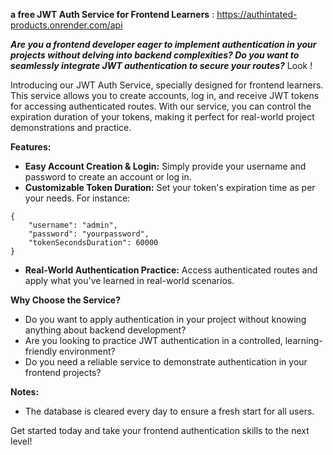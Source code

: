 **a free JWT Auth Service for Frontend Learners** : https://authintated-products.onrender.com/api

***Are you a frontend developer eager to implement authentication in your projects without delving into backend complexities? Do you want to seamlessly integrate JWT authentication to secure your routes?*** Look !

Introducing our JWT Auth Service, specially designed for frontend learners. This service allows you to create accounts, log in, and receive JWT tokens for accessing authenticated routes. With our service, you can control the expiration duration of your tokens, making it perfect for real-world project demonstrations and practice.

**Features:**

- **Easy Account Creation & Login:** Simply provide your username and password to create an account or log in.
- **Customizable Token Duration:** Set your token's expiration time as per your needs. For instance:
`````
{
    "username": "admin",
    "password": "yourpassword",
    "tokenSecondsDuration": 60000
}
`````

- **Real-World Authentication Practice:** Access authenticated routes and apply what you've learned in real-world scenarios.

**Why Choose the Service?**

- Do you want to apply authentication in your project without knowing anything about backend development?
- Are you looking to practice JWT authentication in a controlled, learning-friendly environment?
- Do you need a reliable service to demonstrate authentication in your frontend projects?

**Notes:**

- The database is cleared every day to ensure a fresh start for all users.

Get started today and take your frontend authentication skills to the next level!
